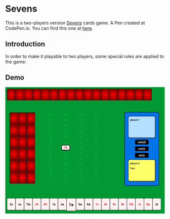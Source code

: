 # Sevens
This is a two-players version [Sevens](https://en.wikipedia.org/wiki/Sevens_(card_game)) cards game. A Pen created at CodePen.io. You can find this one at [here](https://codepen.io/whereitisvc/pen/NMzbRV).

## Introduction
In order to make it playable to two players, some special rules are applied to the game:

## Demo
<img src="demo/1.JPG" width=550 height=400/>
